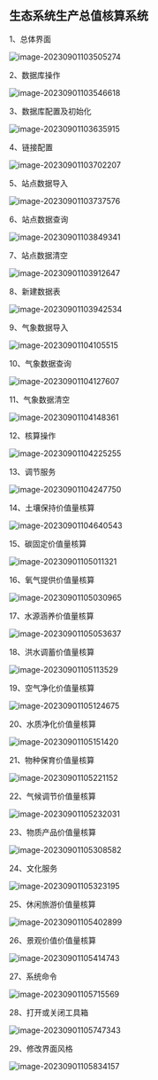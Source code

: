 ## 生态系统生产总值核算系统

1、总体界面

![image-20230901103505274](https://img2023.cnblogs.com/blog/2213660/202309/2213660-20230901103509269-1670092596.png)

2、数据库操作

![image-20230901103546618](https://img2023.cnblogs.com/blog/2213660/202309/2213660-20230901103550392-1233813705.png)

3、数据库配置及初始化

![image-20230901103635915](https://img2023.cnblogs.com/blog/2213660/202309/2213660-20230901103639513-1674324310.png)

4、链接配置

![image-20230901103702207](https://img2023.cnblogs.com/blog/2213660/202309/2213660-20230901103706865-628857534.png)

5、站点数据导入

![image-20230901103737576](https://img2023.cnblogs.com/blog/2213660/202309/2213660-20230901103741361-1430993226.png)

6、站点数据查询

![image-20230901103849341](https://img2023.cnblogs.com/blog/2213660/202309/2213660-20230901103852922-2144246278.png)

7、站点数据清空

![image-20230901103912647](https://img2023.cnblogs.com/blog/2213660/202309/2213660-20230901103916261-1856456480.png)

8、新建数据表

![image-20230901103942534](https://img2023.cnblogs.com/blog/2213660/202309/2213660-20230901103946135-2020259451.png)

9、气象数据导入

![image-20230901104105515](https://img2023.cnblogs.com/blog/2213660/202309/2213660-20230901104109262-158847828.png)

10、气象数据查询

![image-20230901104127607](https://img2023.cnblogs.com/blog/2213660/202309/2213660-20230901104131210-473925691.png)

11、气象数据清空

![image-20230901104148361](https://img2023.cnblogs.com/blog/2213660/202309/2213660-20230901104152012-1872620380.png)

12、核算操作

![image-20230901104225255](https://img2023.cnblogs.com/blog/2213660/202309/2213660-20230901104228847-1317912215.png)

13、调节服务

![image-20230901104247750](https://img2023.cnblogs.com/blog/2213660/202309/2213660-20230901104251326-1738984226.png)

14、土壤保持价值量核算

![image-20230901104640543](https://img2023.cnblogs.com/blog/2213660/202309/2213660-20230901104644223-1067055778.png)

15、碳固定价值量核算

![image-20230901105011321](https://img2023.cnblogs.com/blog/2213660/202309/2213660-20230901105014977-314645652.png)

16、氧气提供价值量核算

![image-20230901105030965](https://img2023.cnblogs.com/blog/2213660/202309/2213660-20230901105034670-1689930585.png)

17、水源涵养价值量核算

![image-20230901105053637](https://img2023.cnblogs.com/blog/2213660/202309/2213660-20230901105057232-1010656894.png)

18、洪水调蓄价值量核算

![image-20230901105113529](https://img2023.cnblogs.com/blog/2213660/202309/2213660-20230901105117166-1916630306.png)

19、空气净化价值量核算

![image-20230901105124675](https://img2023.cnblogs.com/blog/2213660/202309/2213660-20230901105128277-650826795.png)

20、水质净化价值量核算

![image-20230901105151420](https://img2023.cnblogs.com/blog/2213660/202309/2213660-20230901105155051-488496486.png)

21、物种保育价值量核算

![image-20230901105221152](https://img2023.cnblogs.com/blog/2213660/202309/2213660-20230901105224796-1464152454.png)

22、气候调节价值量核算

![image-20230901105232031](https://img2023.cnblogs.com/blog/2213660/202309/2213660-20230901105235618-715883680.png)

23、物质产品价值量核算

![image-20230901105308582](https://img2023.cnblogs.com/blog/2213660/202309/2213660-20230901105312199-1746908199.png)

24、文化服务

![image-20230901105323195](https://img2023.cnblogs.com/blog/2213660/202309/2213660-20230901105326761-61379575.png)

25、休闲旅游价值量核算

![image-20230901105402899](https://img2023.cnblogs.com/blog/2213660/202309/2213660-20230901105406538-1258655947.png)

26、景观价值价值量核算

![image-20230901105414743](https://img2023.cnblogs.com/blog/2213660/202309/2213660-20230901105418343-122703629.png)

27、系统命令

![image-20230901105715569](https://img2023.cnblogs.com/blog/2213660/202309/2213660-20230901105719272-1209730162.png)

28、打开或关闭工具箱

![image-20230901105747343](https://img2023.cnblogs.com/blog/2213660/202309/2213660-20230901105750931-1356988473.png)

29、修改界面风格

![image-20230901105834157](https://img2023.cnblogs.com/blog/2213660/202309/2213660-20230901105837778-1856797359.png)

